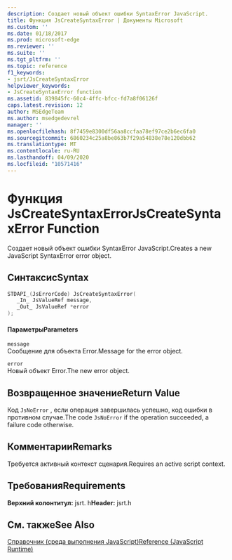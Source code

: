 ```yaml
---
description: Создает новый объект ошибки SyntaxError JavaScript.
title: Функция JsCreateSyntaxError | Документы Microsoft
ms.custom: ''
ms.date: 01/18/2017
ms.prod: microsoft-edge
ms.reviewer: ''
ms.suite: ''
ms.tgt_pltfrm: ''
ms.topic: reference
f1_keywords:
- jsrt/JsCreateSyntaxError
helpviewer_keywords:
- JsCreateSyntaxError function
ms.assetid: 839845fc-60c4-4ffc-bfcc-fd7a8f06126f
caps.latest.revision: 12
author: MSEdgeTeam
ms.author: msedgedevrel
manager: ''
ms.openlocfilehash: 8f7459e8300df56aa8ccfaa78ef97ce2b6ec6fa0
ms.sourcegitcommit: 6860234c25a8be863b7f29a54838e78e120dbb62
ms.translationtype: MT
ms.contentlocale: ru-RU
ms.lasthandoff: 04/09/2020
ms.locfileid: "10571416"
---
```

# <span data-ttu-id="37b30-103">Функция JsCreateSyntaxError</span><span class="sxs-lookup"><span data-stu-id="37b30-103">JsCreateSyntaxError Function</span></span>
<span data-ttu-id="37b30-104">Создает новый объект ошибки SyntaxError JavaScript.</span><span class="sxs-lookup"><span data-stu-id="37b30-104">Creates a new JavaScript SyntaxError error object.</span></span>  
  
## <span data-ttu-id="37b30-105">Синтаксис</span><span class="sxs-lookup"><span data-stu-id="37b30-105">Syntax</span></span>  
  
```cpp  
STDAPI_(JsErrorCode) JsCreateSyntaxError(  
   _In_ JsValueRef message,  
   _Out_ JsValueRef *error  
);  
```  
  
#### <span data-ttu-id="37b30-106">Параметры</span><span class="sxs-lookup"><span data-stu-id="37b30-106">Parameters</span></span>  
 `message`  
 <span data-ttu-id="37b30-107">Сообщение для объекта Error.</span><span class="sxs-lookup"><span data-stu-id="37b30-107">Message for the error object.</span></span>  
  
 `error`  
 <span data-ttu-id="37b30-108">Новый объект Error.</span><span class="sxs-lookup"><span data-stu-id="37b30-108">The new error object.</span></span>  
  
## <span data-ttu-id="37b30-109">Возвращенное значение</span><span class="sxs-lookup"><span data-stu-id="37b30-109">Return Value</span></span>  
 <span data-ttu-id="37b30-110">Код `JsNoError` , если операция завершилась успешно, код ошибки в противном случае.</span><span class="sxs-lookup"><span data-stu-id="37b30-110">The code `JsNoError` if the operation succeeded, a failure code otherwise.</span></span>  
  
## <span data-ttu-id="37b30-111">Комментарии</span><span class="sxs-lookup"><span data-stu-id="37b30-111">Remarks</span></span>  
 <span data-ttu-id="37b30-112">Требуется активный контекст сценария.</span><span class="sxs-lookup"><span data-stu-id="37b30-112">Requires an active script context.</span></span>  
  
## <span data-ttu-id="37b30-113">Требования</span><span class="sxs-lookup"><span data-stu-id="37b30-113">Requirements</span></span>  
 <span data-ttu-id="37b30-114">**Верхний колонтитул:** jsrt. h</span><span class="sxs-lookup"><span data-stu-id="37b30-114">**Header:** jsrt.h</span></span>  
  
## <span data-ttu-id="37b30-115">См. также</span><span class="sxs-lookup"><span data-stu-id="37b30-115">See Also</span></span>  
 [<span data-ttu-id="37b30-116">Справочник (среда выполнения JavaScript)</span><span class="sxs-lookup"><span data-stu-id="37b30-116">Reference (JavaScript Runtime)</span></span>](../chakra-hosting/reference-javascript-runtime.md)